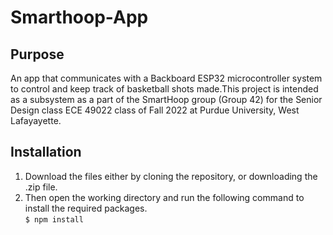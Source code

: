 # Smarthoop-App
## Purpose
An app that communicates with a Backboard ESP32 microcontroller system to control and keep track of basketball shots made.This project is intended as a subsystem as a part of the SmartHoop group (Group 42) for the Senior Design class ECE 49022 class of Fall 2022 at Purdue University, West Lafayayette.

## Installation
1) Download the files either by cloning the repository, or downloading the .zip file.
2) Then open the working directory and run the following command to install the required packages.<br />
  ```$ npm install ```
